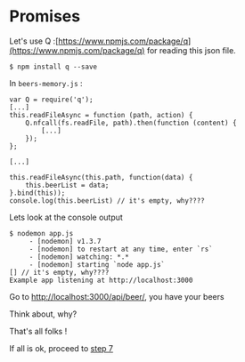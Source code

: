 # Promises

Let's use Q :[https://www.npmjs.com/package/q](https://www.npmjs.com/package/q) for reading this json file.

    $ npm install q --save

In `beers-memory.js` : 

    var Q = require('q');
    [...]
    this.readFileAsync = function (path, action) {
        Q.nfcall(fs.readFile, path).then(function (content) {
            [...]
        });
    };
    
    [...]
    
    this.readFileAsync(this.path, function(data) {
        this.beerList = data;
    }.bind(this));
    console.log(this.beerList) // it's empty, why????
    
Lets look at the console output

    $ nodemon app.js 
         - [nodemon] v1.3.7
         - [nodemon] to restart at any time, enter `rs`
         - [nodemon] watching: *.*
         - [nodemon] starting `node app.js`
    [] // it's empty, why????
    Example app listening at http://localhost:3000

Go to [http://localhost:3000/api/beer/](http://localhost:3000/api/beer/), you have your beers

Think about, why? 

That's all folks !

If all is ok, proceed to [step 7](step7.md)